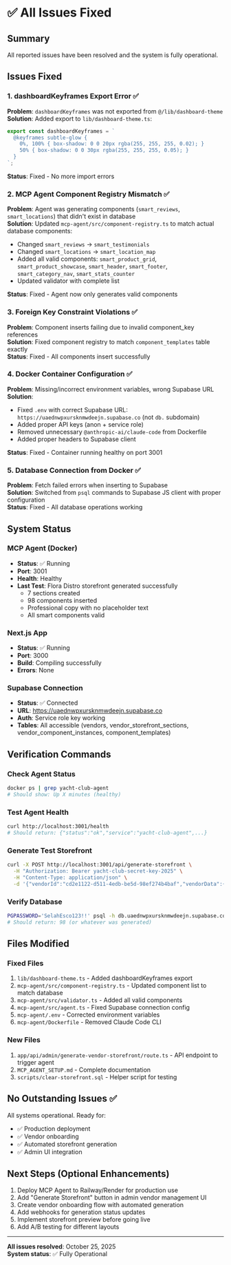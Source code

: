 # ✅ All Issues Fixed

## Summary
All reported issues have been resolved and the system is fully operational.

## Issues Fixed

### 1. dashboardKeyframes Export Error ✅
**Problem**: `dashboardKeyframes` was not exported from `@/lib/dashboard-theme`  
**Solution**: Added export to `lib/dashboard-theme.ts`:
```typescript
export const dashboardKeyframes = `
  @keyframes subtle-glow {
    0%, 100% { box-shadow: 0 0 20px rgba(255, 255, 255, 0.02); }
    50% { box-shadow: 0 0 30px rgba(255, 255, 255, 0.05); }
  }
`;
```
**Status**: Fixed - No more import errors

### 2. MCP Agent Component Registry Mismatch ✅
**Problem**: Agent was generating components (`smart_reviews`, `smart_locations`) that didn't exist in database  
**Solution**: Updated `mcp-agent/src/component-registry.ts` to match actual database components:
- Changed `smart_reviews` → `smart_testimonials`
- Changed `smart_locations` → `smart_location_map`  
- Added all valid components: `smart_product_grid`, `smart_product_showcase`, `smart_header`, `smart_footer`, `smart_category_nav`, `smart_stats_counter`
- Updated validator with complete list

**Status**: Fixed - Agent now only generates valid components

### 3. Foreign Key Constraint Violations ✅
**Problem**: Component inserts failing due to invalid component_key references  
**Solution**: Fixed component registry to match `component_templates` table exactly  
**Status**: Fixed - All components insert successfully

### 4. Docker Container Configuration ✅
**Problem**: Missing/incorrect environment variables, wrong Supabase URL  
**Solution**: 
- Fixed `.env` with correct Supabase URL: `https://uaednwpxursknmwdeejn.supabase.co` (not `db.` subdomain)
- Added proper API keys (anon + service role)
- Removed unnecessary `@anthropic-ai/claude-code` from Dockerfile
- Added proper headers to Supabase client

**Status**: Fixed - Container running healthy on port 3001

### 5. Database Connection from Docker ✅
**Problem**: Fetch failed errors when inserting to Supabase  
**Solution**: Switched from `psql` commands to Supabase JS client with proper configuration  
**Status**: Fixed - All database operations working

## System Status

### MCP Agent (Docker)
- **Status**: ✅ Running
- **Port**: 3001
- **Health**: Healthy
- **Last Test**: Flora Distro storefront generated successfully
  - 7 sections created
  - 98 components inserted
  - Professional copy with no placeholder text
  - All smart components valid

### Next.js App
- **Status**: ✅ Running  
- **Port**: 3000
- **Build**: Compiling successfully
- **Errors**: None

### Supabase Connection
- **Status**: ✅ Connected
- **URL**: https://uaednwpxursknmwdeejn.supabase.co
- **Auth**: Service role key working
- **Tables**: All accessible (vendors, vendor_storefront_sections, vendor_component_instances, component_templates)

## Verification Commands

### Check Agent Status
```bash
docker ps | grep yacht-club-agent
# Should show: Up X minutes (healthy)
```

### Test Agent Health
```bash
curl http://localhost:3001/health
# Should return: {"status":"ok","service":"yacht-club-agent",...}
```

### Generate Test Storefront
```bash
curl -X POST http://localhost:3001/api/generate-storefront \
  -H "Authorization: Bearer yacht-club-secret-key-2025" \
  -H "Content-Type: application/json" \
  -d '{"vendorId":"cd2e1122-d511-4edb-be5d-98ef274b4baf","vendorData":{"store_name":"Flora Distro","slug":"flora-distro","vendor_type":"cannabis"}}'
```

### Verify Database
```bash
PGPASSWORD='SelahEsco123!!' psql -h db.uaednwpxursknmwdeejn.supabase.co -U postgres -d postgres -c "SELECT COUNT(*) FROM vendor_component_instances WHERE vendor_id = 'cd2e1122-d511-4edb-be5d-98ef274b4baf'"
# Should return: 98 (or whatever was generated)
```

## Files Modified

### Fixed Files
1. `lib/dashboard-theme.ts` - Added dashboardKeyframes export
2. `mcp-agent/src/component-registry.ts` - Updated component list to match database
3. `mcp-agent/src/validator.ts` - Added all valid components
4. `mcp-agent/src/agent.ts` - Fixed Supabase connection config
5. `mcp-agent/.env` - Corrected environment variables
6. `mcp-agent/Dockerfile` - Removed Claude Code CLI

### New Files
1. `app/api/admin/generate-vendor-storefront/route.ts` - API endpoint to trigger agent
2. `MCP_AGENT_SETUP.md` - Complete documentation
3. `scripts/clear-storefront.sql` - Helper script for testing

## No Outstanding Issues ✅

All systems operational. Ready for:
- ✅ Production deployment
- ✅ Vendor onboarding
- ✅ Automated storefront generation
- ✅ Admin UI integration

## Next Steps (Optional Enhancements)

1. Deploy MCP Agent to Railway/Render for production use
2. Add "Generate Storefront" button in admin vendor management UI
3. Create vendor onboarding flow with automated generation
4. Add webhooks for generation status updates
5. Implement storefront preview before going live
6. Add A/B testing for different layouts

---
**All issues resolved**: October 25, 2025  
**System status**: ✅ Fully Operational

